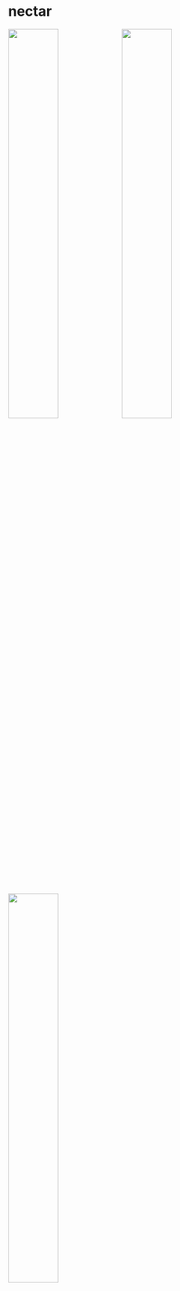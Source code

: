 # nectar

<img src="https://user-images.githubusercontent.com/76036228/183266082-c5eeaa08-65b5-4317-8f1f-b5e6b7ef2792.png" width="45%"></img> <img src="https://user-images.githubusercontent.com/76036228/183266101-3d665f20-133c-40f2-baf9-caf65d736094.png" width="45%"></img> <img src="https://user-images.githubusercontent.com/76036228/183266110-0d81ca60-c68d-4ccc-8f2a-56924194727a.png" width="45%"></img> 
